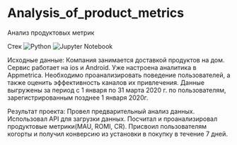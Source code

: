 # Analysis_of_product_metrics
Анализ продуктовых метрик

Стек ![Python](https://img.shields.io/badge/python-3670A0?style=for-the-badge&logo=python&logoColor=ffdd54) 	![Jupyter Notebook](https://img.shields.io/badge/jupyter-%23FA0F00.svg?style=for-the-badge&logo=jupyter&logoColor=white)

Исходные данные:
Компания занимается доставкой продуктов на дом. Сервис работает на ios и Android. Уже настроена аналитика в Appmetrica. Необходимо проанализировать поведение пользователей, а также оценить эффективность каналов их привлечения. 
Данные выгружены за период с 1 января по 31 марта 2020 г. по пользователям, зарегистрированным позднее 1 января 2020г. 

Результат проекта:
Провел предварительный анализ данных.
Использовал API для загрузки данных.
Посчитал и проанализировал продуктовые метрики(MAU, ROMI, CR).
Присвоил пользователям когорты и получил конверсию из установки в покупку в течение 7 дней.
